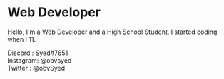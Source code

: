 # Web Developer
Hello, I'm a Web Developer and a High School Student. I started coding when I 11.

Discord  : Syed#7651<br/>
Instagram: @obvsyed<br/>
Twitter  : @obvSyed<br/>
